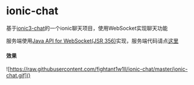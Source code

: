# ionic-chat
基于[ionic3-chat](https://github.com/HsuanXyz/ionic3-chat.git)的一个ionic聊天项目，使用WebSocket实现聊天功能

服务端使用[Java API for WebSocket(JSR 356)](http://www.oracle.com/technetwork/articles/java/jsr356-1937161.html)实现，服务端代码请点[这里](https://github.com/fightant1w1ll/wschat)

#### 效果

![https://raw.githubusercontent.com/fightant1w1ll/ionic-chat/master/ionic-chat.gif]()

